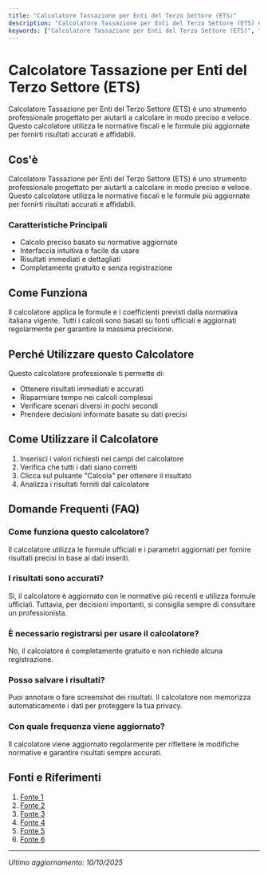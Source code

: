 ```yaml
---
title: "Calcolatore Tassazione per Enti del Terzo Settore (ETS)"
description: "Calcolatore Tassazione per Enti del Terzo Settore (ETS) è uno strumento professionale progettato per aiutarti a calcolare in modo preciso e veloce. Questo calcolatore utilizza le normative fiscali e le formule più aggiornate per fornirti risultati accurati e affidabili."
keywords: ["Calcolatore Tassazione per Enti del Terzo Settore (ETS)", "calcolatore", "calcolo online"]
---
```


# Calcolatore Tassazione per Enti del Terzo Settore (ETS)

Calcolatore Tassazione per Enti del Terzo Settore (ETS) è uno strumento professionale progettato per aiutarti a calcolare in modo preciso e veloce. Questo calcolatore utilizza le normative fiscali e le formule più aggiornate per fornirti risultati accurati e affidabili.

## Cos'è

Calcolatore Tassazione per Enti del Terzo Settore (ETS) è uno strumento professionale progettato per aiutarti a calcolare in modo preciso e veloce. Questo calcolatore utilizza le normative fiscali e le formule più aggiornate per fornirti risultati accurati e affidabili.

### Caratteristiche Principali

- Calcolo preciso basato su normative aggiornate
- Interfaccia intuitiva e facile da usare
- Risultati immediati e dettagliati
- Completamente gratuito e senza registrazione

## Come Funziona

Il calcolatore applica le formule e i coefficienti previsti dalla normativa italiana vigente. Tutti i calcoli sono basati su fonti ufficiali e aggiornati regolarmente per garantire la massima precisione.

## Perché Utilizzare questo Calcolatore

Questo calcolatore professionale ti permette di:

- Ottenere risultati immediati e accurati
- Risparmiare tempo nei calcoli complessi
- Verificare scenari diversi in pochi secondi
- Prendere decisioni informate basate su dati precisi

## Come Utilizzare il Calcolatore

1. Inserisci i valori richiesti nei campi del calcolatore
2. Verifica che tutti i dati siano corretti
3. Clicca sul pulsante "Calcola" per ottenere il risultato
4. Analizza i risultati forniti dal calcolatore

## Domande Frequenti (FAQ)

### Come funziona questo calcolatore?

Il calcolatore utilizza le formule ufficiali e i parametri aggiornati per fornire risultati precisi in base ai dati inseriti.

### I risultati sono accurati?

Sì, il calcolatore è aggiornato con le normative più recenti e utilizza formule ufficiali. Tuttavia, per decisioni importanti, si consiglia sempre di consultare un professionista.

### È necessario registrarsi per usare il calcolatore?

No, il calcolatore è completamente gratuito e non richiede alcuna registrazione.

### Posso salvare i risultati?

Puoi annotare o fare screenshot dei risultati. Il calcolatore non memorizza automaticamente i dati per proteggere la tua privacy.

### Con quale frequenza viene aggiornato?

Il calcolatore viene aggiornato regolarmente per riflettere le modifiche normative e garantire risultati sempre accurati.

## Fonti e Riferimenti

1. [Fonte 1](https://www.cantiereterzosettore.it/wp-content/uploads/2021/02/6.-Regime-fiscale-completo.pdf)
2. [Fonte 2](https://www.alessiocipollone.it/i-regimi-fiscali-per-gli-ets/?srsltid=AfmBOooYWhA1H5dln9HF6BokU6dmLjesG4SDX04N0m4dGZjybuc_Ah_T)
3. [Fonte 3](https://www.forumterzosettore.it/2025/06/18/le-nuove-norme-fiscali-per-il-terzo-settore-una-guida-semplificata/)
4. [Fonte 4](https://www.unisalento.it/documents/20152/14458829/Il+regime+fiscale+degli+ets.pdf/9c90b9b5-680f-c909-2274-e577d68b5350?version=1.0&download=true)
5. [Fonte 5](https://www.cantiereterzosettore.it/riforma/fiscalita/regime-fiscale-per-gli-ets/)
6. [Fonte 6](https://www.odcec.pescara.it/files/ordine/CTS_06_relazione_divirgilio_gagliardi.pdf)

---

*Ultimo aggiornamento: 10/10/2025*

